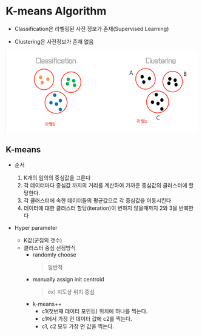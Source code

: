 # K-means Algorithm

- Classification은 라벨링된 사전 정보가 존재(Supervised Learning)

- Clustering은 사전정보가 존재 없음

![Clustering](../../img/K-means_1.png)


## K-means

- 순서
  1. K개의 임의의 중심값을 고른다
  2. 각 데이터마다 중심값 까지의 거리를 계산하여 가까운 중심값의 클러스터에 할당한다.
  3. 각 클러스터에 속한 데이터들의 평균값으로 각 중심값을 이동시킨다
  4. 데이터에 대한 클러스터 할당(iteration)이 변하지 않을때까지 2와 3을 반복한다

- Hyper parameter
  - K값(군집의 갯수)
  - 클러스터 중심 선정방식
    - randomly choose
      > 일반적 
    - manually assign init centroid
      > ex) 지도상 위치 중심 
    - k-means++
      - c1(첫번째 데이터 포인트) 위치에 하나를 찍는다.
      - c1에서 가장 먼 데이터 값에 c2를 찍는다.
      - c1, c2 모두 가장 먼 값을 찍는다.